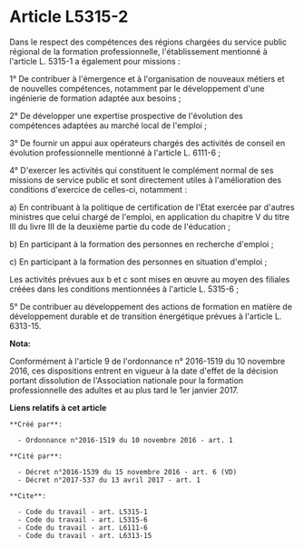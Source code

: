 # Article L5315-2

Dans le respect des compétences des régions chargées du service public régional de la formation professionnelle,
l'établissement mentionné à l'article L. 5315-1 a également pour missions : 

1° De contribuer à l'émergence et à l'organisation de nouveaux métiers et de nouvelles compétences, notamment par le
développement d'une ingénierie de formation adaptée aux besoins ; 

2° De développer une expertise prospective de l'évolution des compétences adaptées au marché local de l'emploi ; 

3° De fournir un appui aux opérateurs chargés des activités de conseil en évolution professionnelle mentionné à l'article L.
6111-6 ; 

4° D'exercer les activités qui constituent le complément normal de ses missions de service public et sont directement utiles
à l'amélioration des conditions d'exercice de celles-ci, notamment : 

a) En contribuant à la politique de certification de l'Etat exercée par d'autres ministres que celui chargé de l'emploi, en
application du chapitre V du titre III du livre III de la deuxième partie du code de l'éducation ; 

b) En participant à la formation des personnes en recherche d'emploi ; 

c) En participant à la formation des personnes en situation d'emploi ; 

Les activités prévues aux b et c sont mises en œuvre au moyen des filiales créées dans les conditions mentionnées à l'article
L. 5315-6 ; 

5° De contribuer au développement des actions de formation en matière de développement durable et de transition énergétique
prévues à l'article L. 6313-15.

**Nota:**

Conformément à l'article 9 de l'ordonnance n° 2016-1519 du 10 novembre 2016, ces dispositions entrent en vigueur à la date
d'effet de la décision portant dissolution de l'Association nationale pour la formation professionnelle des adultes et au
plus tard le 1er janvier 2017.

**Liens relatifs à cet article**

	**Créé par**:

	  - Ordonnance n°2016-1519 du 10 novembre 2016 - art. 1

	**Cité par**:

	  - Décret n°2016-1539 du 15 novembre 2016 - art. 6 (VD)
	  - Décret n°2017-537 du 13 avril 2017 - art. 1

	**Cite**:

	  - Code du travail - art. L5315-1
	  - Code du travail - art. L5315-6
	  - Code du travail - art. L6111-6
	  - Code du travail - art. L6313-15
